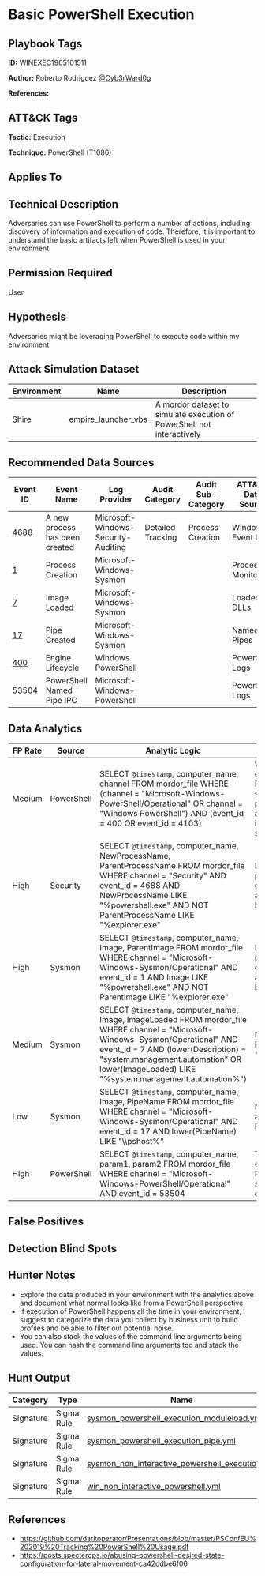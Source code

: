 # Basic PowerShell Execution

## Playbook Tags

**ID:** WINEXEC1905101511

**Author:** Roberto Rodriguez [@Cyb3rWard0g](https://twitter.com/Cyb3rWard0g)

**References:**

## ATT&CK Tags

**Tactic:** Execution

**Technique:** PowerShell (T1086)

## Applies To

## Technical Description

Adversaries can use PowerShell to perform a number of actions, including discovery of information and execution of code. Therefore, it is important to understand the basic artifacts left when PowerShell is used in your environment.

## Permission Required

User

## Hypothesis

Adversaries might be leveraging PowerShell to execute code within my environment

## Attack Simulation Dataset

| Environment| Name | Description |
|--------|---------|---------|
| [Shire](https://github.com/Cyb3rWard0g/mordor/tree/acf9f6be6a386783a20139ceb2faf8146378d603/environment/shire) | [empire_launcher_vbs](https://github.com/Cyb3rWard0g/mordor/blob/acf9f6be6a386783a20139ceb2faf8146378d603/small_datasets/windows/execution/scripting_T1064/empire_launcher_vbs.md) | A mordor dataset to simulate execution of PowerShell not interactively |

## Recommended Data Sources

| Event ID | Event Name | Log Provider | Audit Category | Audit Sub-Category | ATT&CK Data Source |
|---------|---------|----------|----------|---------|---------|
| [4688](https://github.com/Cyb3rWard0g/OSSEM/blob/master/data_dictionaries/windows/security/events/event-4688.md) | A new process has been created | Microsoft-Windows-Security-Auditing | Detailed Tracking | Process Creation | Windows Event Logs |
| [1](https://github.com/Cyb3rWard0g/OSSEM/blob/master/data_dictionaries/windows/sysmon/event-1.md) | Process Creation | Microsoft-Windows-Sysmon | | | Process Monitoring |
| [7](https://github.com/Cyb3rWard0g/OSSEM/blob/master/data_dictionaries/windows/sysmon/event-7.md) | Image Loaded | Microsoft-Windows-Sysmon | | | Loaded DLLs |
| [17](https://github.com/Cyb3rWard0g/OSSEM/blob/master/data_dictionaries/windows/sysmon/event-7.md) | Pipe Created | Microsoft-Windows-Sysmon | | | Named Pipes |
| [400](https://github.com/Cyb3rWard0g/OSSEM/blob/master/data_dictionaries/windows/powershell/events/event-400.md) | Engine Lifecycle | Windows PowerShell | | | PowerShell Logs |
| 53504 | PowerShell Named Pipe IPC | Microsoft-Windows-PowerShell | | | PowerShell Logs |

## Data Analytics

| FP Rate | Source | Analytic Logic | Description |
|--------|---------|---------|---------|
| Medium | PowerShell | SELECT `@timestamp`, computer_name, channel FROM mordor_file WHERE (channel = "Microsoft-Windows-PowerShell/Operational" OR channel = "Windows PowerShell") AND (event_id = 400 OR event_id = 4103) | Within the classic PowerShell log, event ID 400 indicates when a new PowerShell host process has started. You can filter on powershell.exe as a host application if you want to or leave it without a filter to captuer every single PowerShell host |
| High | Security | SELECT `@timestamp`, computer_name, NewProcessName, ParentProcessName FROM mordor_file WHERE channel = "Security" AND event_id = 4688 AND NewProcessName LIKE "%powershell.exe" AND NOT ParentProcessName LIKE "%explorer.exe" | Looking for non-interactive powershell session might be a sign of PowerShell being executed by another application in the background |
| High | Sysmon | SELECT `@timestamp`, computer_name, Image, ParentImage FROM mordor_file WHERE channel = "Microsoft-Windows-Sysmon/Operational" AND event_id = 1 AND Image LIKE "%powershell.exe" AND NOT ParentImage LIKE "%explorer.exe" | Looking for non-interactive powershell session might be a sign of PowerShell being executed by another application in the background |
| Medium | Sysmon | SELECT `@timestamp`, computer_name, Image, ImageLoaded FROM mordor_file WHERE channel = "Microsoft-Windows-Sysmon/Operational" AND event_id = 7 AND (lower(Description) = "system.management.automation" OR lower(ImageLoaded) LIKE "%system.management.automation%") | Monitor for processes loading PowerShell DLL \*system.management.automation\* |
| Low | Sysmon |  SELECT `@timestamp`, computer_name, Image, PipeName FROM mordor_file WHERE channel = "Microsoft-Windows-Sysmon/Operational" AND event_id = 17 AND lower(PipeName) LIKE "\\\\pshost%" | Monitoring for PSHost* pipes is another interesting way to find PowerShell execution |
| High | PowerShell | SELECT `@timestamp`, computer_name, param1, param2 FROM mordor_file WHERE channel = "Microsoft-Windows-PowerShell/Operational" AND event_id = 53504 | The “PowerShell Named Pipe IPC” event will indicate the name of the PowerShell AppDomain that started. Sign of PowerShell execution |

## False Positives

## Detection Blind Spots

## Hunter Notes

* Explore the data produced in your environment with the analytics above and document what normal looks like from a PowerShell perspective.
* If execution of PowerShell happens all the time in your environment, I suggest to categorize the data you collect by business unit to build profiles and be able to filter out potential noise.
* You can also stack the values of the command line arguments being used. You can hash the command line arguments too and stack the values.

## Hunt Output

| Category | Type |  Name |
|--------|---------|---------|
| Signature | Sigma Rule | [sysmon_powershell_execution_moduleload.yml](https://github.com/Cyb3rWard0g/ThreatHunter-Playbook/tree/master/signatures/sigma/sysmon_powershell_execution_moduleload.yml) |
| Signature | Sigma Rule | [sysmon_powershell_execution_pipe.yml](https://github.com/Cyb3rWard0g/ThreatHunter-Playbook/tree/master/signatures/sigma/sysmon_powershell_execution_pipe.yml) |
| Signature | Sigma Rule | [sysmon_non_interactive_powershell_execution.yml](https://github.com/Cyb3rWard0g/ThreatHunter-Playbook/tree/master/signatures/sigma/sysmon_non_interactive_powershell_execution.yml) |
| Signature | Sigma Rule | [win_non_interactive_powershell.yml](https://github.com/Cyb3rWard0g/ThreatHunter-Playbook/tree/master/signatures/sigma/win_non_interactive_powershell.yml) |

## References

* https://github.com/darkoperator/Presentations/blob/master/PSConfEU%202019%20Tracking%20PowerShell%20Usage.pdf
* https://posts.specterops.io/abusing-powershell-desired-state-configuration-for-lateral-movement-ca42ddbe6f06